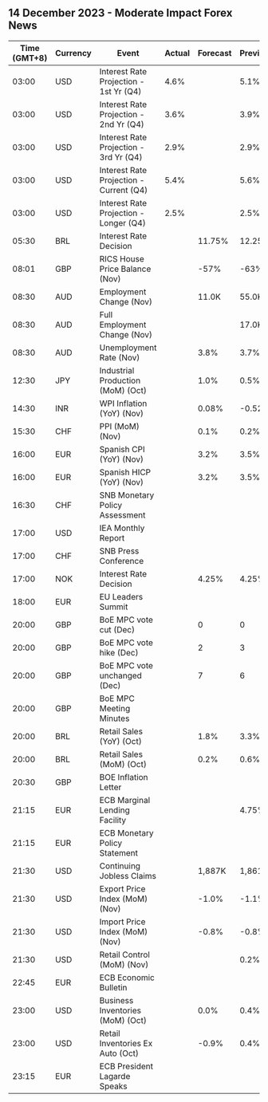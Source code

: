 ## 14 December 2023 - Moderate Impact Forex News

| Time (GMT+8) | Currency | Event | Actual | Forecast | Previous |
|------|----------|-------|--------|----------|----------|
| 03:00 | USD | Interest Rate Projection - 1st Yr (Q4) | 4.6% |  | 5.1% |
| 03:00 | USD | Interest Rate Projection - 2nd Yr (Q4) | 3.6% |  | 3.9% |
| 03:00 | USD | Interest Rate Projection - 3rd Yr (Q4) | 2.9% |  | 2.9% |
| 03:00 | USD | Interest Rate Projection - Current (Q4) | 5.4% |  | 5.6% |
| 03:00 | USD | Interest Rate Projection - Longer (Q4) | 2.5% |  | 2.5% |
| 05:30 | BRL | Interest Rate Decision |  | 11.75% | 12.25% |
| 08:01 | GBP | RICS House Price Balance (Nov) |  | -57% | -63% |
| 08:30 | AUD | Employment Change (Nov) |  | 11.0K | 55.0K |
| 08:30 | AUD | Full Employment Change (Nov) |  |  | 17.0K |
| 08:30 | AUD | Unemployment Rate (Nov) |  | 3.8% | 3.7% |
| 12:30 | JPY | Industrial Production (MoM) (Oct) |  | 1.0% | 0.5% |
| 14:30 | INR | WPI Inflation (YoY) (Nov) |  | 0.08% | -0.52% |
| 15:30 | CHF | PPI (MoM) (Nov) |  | 0.1% | 0.2% |
| 16:00 | EUR | Spanish CPI (YoY) (Nov) |  | 3.2% | 3.5% |
| 16:00 | EUR | Spanish HICP (YoY) (Nov) |  | 3.2% | 3.5% |
| 16:30 | CHF | SNB Monetary Policy Assessment |  |  |  |
| 17:00 | USD | IEA Monthly Report |  |  |  |
| 17:00 | CHF | SNB Press Conference |  |  |  |
| 17:00 | NOK | Interest Rate Decision |  | 4.25% | 4.25% |
| 18:00 | EUR | EU Leaders Summit |  |  |  |
| 20:00 | GBP | BoE MPC vote cut (Dec) |  | 0 | 0 |
| 20:00 | GBP | BoE MPC vote hike (Dec) |  | 2 | 3 |
| 20:00 | GBP | BoE MPC vote unchanged (Dec) |  | 7 | 6 |
| 20:00 | GBP | BoE MPC Meeting Minutes |  |  |  |
| 20:00 | BRL | Retail Sales (YoY) (Oct) |  | 1.8% | 3.3% |
| 20:00 | BRL | Retail Sales (MoM) (Oct) |  | 0.2% | 0.6% |
| 20:30 | GBP | BOE Inflation Letter |  |  |  |
| 21:15 | EUR | ECB Marginal Lending Facility |  |  | 4.75% |
| 21:15 | EUR | ECB Monetary Policy Statement |  |  |  |
| 21:30 | USD | Continuing Jobless Claims |  | 1,887K | 1,861K |
| 21:30 | USD | Export Price Index (MoM) (Nov) |  | -1.0% | -1.1% |
| 21:30 | USD | Import Price Index (MoM) (Nov) |  | -0.8% | -0.8% |
| 21:30 | USD | Retail Control (MoM) (Nov) |  |  | 0.2% |
| 22:45 | EUR | ECB Economic Bulletin |  |  |  |
| 23:00 | USD | Business Inventories (MoM) (Oct) |  | 0.0% | 0.4% |
| 23:00 | USD | Retail Inventories Ex Auto (Oct) |  | -0.9% | 0.4% |
| 23:15 | EUR | ECB President Lagarde Speaks |  |  |  |
